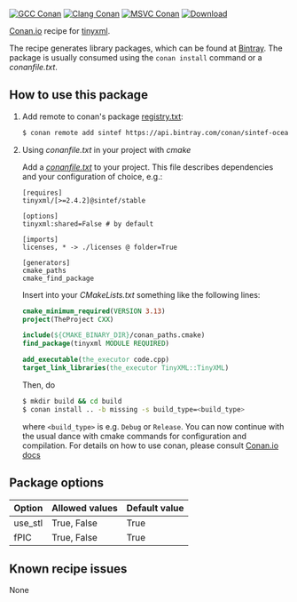 [![GCC Conan](https://github.com/sintef-ocean/conan-tinyxml/workflows/GCC%20Conan/badge.svg)](https://github.com/sintef-ocean/conan-tinyxml/actions?query=workflow%3A"GCC+Conan")
[![Clang Conan](https://github.com/sintef-ocean/conan-tinyxml/workflows/Clang%20Conan/badge.svg)](https://github.com/sintef-ocean/conan-tinyxml/actions?query=workflow%3A"Clang+Conan")
[![MSVC Conan](https://github.com/sintef-ocean/conan-tinyxml/workflows/MSVC%20Conan/badge.svg)](https://github.com/sintef-ocean/conan-tinyxml/actions?query=workflow%3A"MSVC+Conan")
[![Download](https://api.bintray.com/packages/sintef-ocean/conan/tinyxml%3Asintef/images/download.svg)](https://bintray.com/sintef-ocean/conan/tinyxml%3Asintef/_latestVersion)


[Conan.io](https://conan.io) recipe for [tinyxml](http://www.grinninglizard.com/tinyxml).

The recipe generates library packages, which can be found at [Bintray](https://bintray.com/sintef-ocean/conan/tinyxml%3Asintef).
The package is usually consumed using the `conan install` command or a *conanfile.txt*.

## How to use this package

1. Add remote to conan's package [registry.txt](http://docs.conan.io/en/latest/reference/config_files/registry.txt.html):

   ```bash
   $ conan remote add sintef https://api.bintray.com/conan/sintef-ocean/conan
   ```

2. Using *conanfile.txt* in your project with *cmake*

   Add a [*conanfile.txt*](http://docs.conan.io/en/latest/reference/conanfile_txt.html) to your project. This file describes dependencies and your configuration of choice, e.g.:

   ```
   [requires]
   tinyxml/[>=2.4.2]@sintef/stable

   [options]
   tinyxml:shared=False # by default

   [imports]
   licenses, * -> ./licenses @ folder=True

   [generators]
   cmake_paths
   cmake_find_package
   ```

   Insert into your *CMakeLists.txt* something like the following lines:
   ```cmake
   cmake_minimum_required(VERSION 3.13)
   project(TheProject CXX)

   include(${CMAKE_BINARY_DIR}/conan_paths.cmake)
   find_package(tinyxml MODULE REQUIRED)

   add_executable(the_executor code.cpp)
   target_link_libraries(the_executor TinyXML::TinyXML)
   ```
   Then, do
   ```bash
   $ mkdir build && cd build
   $ conan install .. -b missing -s build_type=<build_type>
   ```
   where `<build_type>` is e.g. `Debug` or `Release`.
   You can now continue with the usual dance with cmake commands for configuration and compilation. For details on how to use conan, please consult [Conan.io docs](http://docs.conan.io/en/latest/)

## Package options

| Option        | Allowed values    |   Default value   |
| ------------- | ----------------- | ----------------- |
| use_stl       | True, False       | True              |
| fPIC          | True, False       | True              |


## Known recipe issues

None
